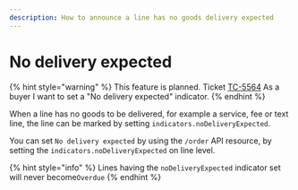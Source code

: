 ```yaml
---
description: How to announce a line has no goods delivery expected
---
```


# No delivery expected

{% hint style="warning" %}
This feature is planned. Ticket [TC-5564](https://tradecloud.atlassian.net/browse/TC-5564)
 As a buyer I want to set a "No delivery expected" indicator.
{% endhint %}

When a line has no goods to be delivered, for example a service, fee or text line, the line can be marked by setting `indicators.noDeliveryExpected`.

You can set `No delivery expected` by using the `/order` API resource, by setting the `indicators.noDeliveryExpected` on line level.

{% hint style="info" %}
Lines having the `noDeliveryExpected` indicator set will never become`Overdue`
{% endhint %}
